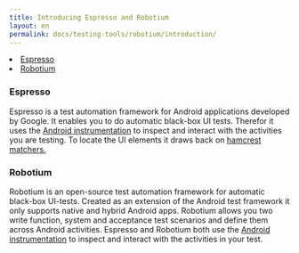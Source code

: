 ```yaml
---
title: Introducing Espresso and Robotium
layout: en
permalink: docs/testing-tools/robotium/introduction/
---
```



<li><a href="#Espresso">Espresso</a></li>
<li><a href="#Robotium">Robotium</a></li>


<h3 id="Espresso">Espresso</h3>

Espresso is a test automation framework for Android applications developed by Google. It enables you to do automatic black-box UI tests.  Therefor it uses the <a href="http://developer.android.com/reference/android/app/Instrumentation.html" target="_blank">Android instrumentation</a> to inspect and interact with the activities you are testing. To locate the UI elements it draws back on <a href="https://github.com/hamcrest" target="_blank">hamcrest matchers.</a>
<!-- Compared to Robotium it allows a fast ("provides automatic synchronization of test actions with the UI of the app you are testing. Espresso detects when the main thread is idle, so it is able to run your test commands at the appropriate time, improving the reliability of your tests. This capability also relieves you from having to adding any timing workarounds, such as a sleep period, in your test code.")
Android 2.2 (API level8) and higher


To set up Espresso on your computer see the <a href="https://developer.android.com/training/testing/ui-testing/espresso-testing.html">Android Developers...</a>
-->

<h3 id="Robotium">Robotium</h3>

Robotium is an open-source test automation framework for automatic black-box UI-tests. Created as an extension of the Android test framework it only supports native and hybrid Android apps. Robotium allows you two write function, system and acceptance test scenarios and define them across Android activities.
Espresso and Robotium both use the <a href="http://developer.android.com/reference/android/app/Instrumentation.html">Android instrumentation</a> to inspect and interact with the activities in your test.

<!-- <a href="http://robotium.com/products/robotium-recorder">Robotium Recorder</a> 

see the <a href="https://github.com/RobotiumTech/robotium/wiki/Getting-Started">Robotium GitHub page</a>  for some documentation on how to setup Robotium 
-->
